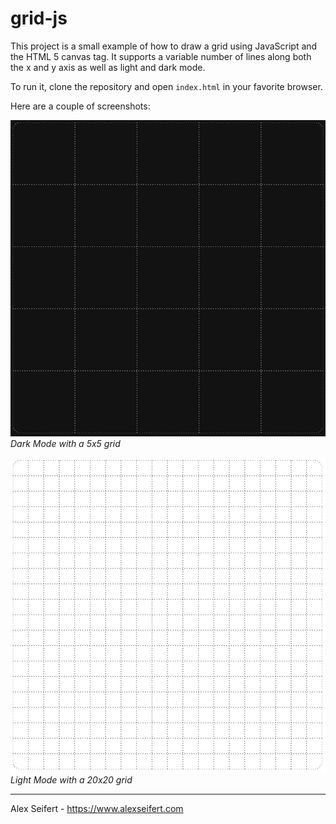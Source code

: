 # grid-js

This project is a small example of how to draw a grid using JavaScript and the HTML 5 canvas tag. It supports a variable number of lines along both the x and y axis as well as light and dark mode.

To run it, clone the repository and open `index.html` in your favorite browser.

Here are a couple of screenshots:

![Dark Mode with a 5x5 grid](https://github.com/eiskalteschatten/grid-js/blob/main/screenshots/dark-mode-5-by-5.jpg?raw=true)
*Dark Mode with a 5x5 grid*


![Light Mode with a 20x20 grid](https://github.com/eiskalteschatten/grid-js/blob/main/screenshots/light-mode-20-by-20.jpg?raw=true)
*Light Mode with a 20x20 grid*

---

Alex Seifert - https://www.alexseifert.com

